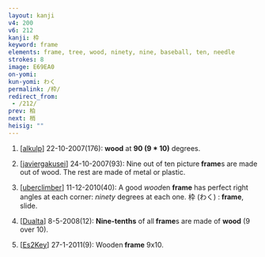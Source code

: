 ```yaml
---
layout: kanji
v4: 200
v6: 212
kanji: 枠
keyword: frame
elements: frame, tree, wood, ninety, nine, baseball, ten, needle
strokes: 8
image: E69EA0
on-yomi: 
kun-yomi: わく
permalink: /枠/
redirect_from:
 - /212/
prev: 柏
next: 梢
heisig: ""
---
```


1) [<a href="http://kanji.koohii.com/profile/alkulp">alkulp</a>] 22-10-2007(176): <strong>wood</strong> at <strong>90 (9 * 10)</strong> degrees.

2) [<a href="http://kanji.koohii.com/profile/javiergakusei">javiergakusei</a>] 24-10-2007(93): Nine out of ten picture<strong> frame</strong>s are made out of wood. The rest are made of metal or plastic.

3) [<a href="http://kanji.koohii.com/profile/uberclimber">uberclimber</a>] 11-12-2010(40): A good <em>wood</em>en <strong>frame</strong> has perfect right angles at each corner: <em>ninety</em> degrees at each one. 枠 (わく) :<strong> frame</strong>, slide.

4) [<a href="http://kanji.koohii.com/profile/Dualta">Dualta</a>] 8-5-2008(12): <strong>Nine-tenths</strong> of all<strong> frame</strong>s are made of <strong>wood</strong> (9 over 10).

5) [<a href="http://kanji.koohii.com/profile/Es2Key">Es2Key</a>] 27-1-2011(9): Wooden<strong> frame</strong> 9x10.

